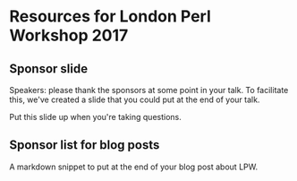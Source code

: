 # Resources for London Perl Workshop 2017

## Sponsor slide

Speakers: please thank the sponsors at some point in your talk.
To facilitate this, we've created a slide that you could put
at the end of your talk.

Put this slide up when you're taking questions.

## Sponsor list for blog posts

A markdown snippet to put at the end of your blog
post about LPW.

